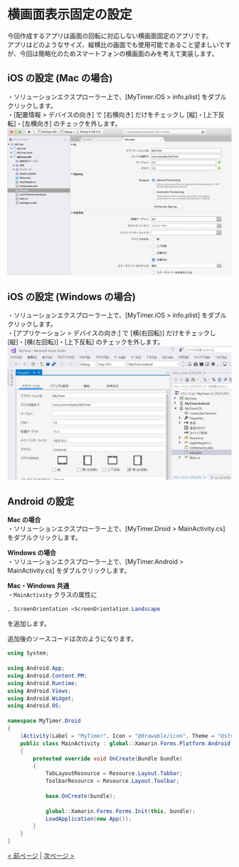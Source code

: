 # 横画面表示固定の設定
今回作成するアプリは画面の回転に対応しない横画面固定のアプリです。  
アプリはどのようなサイズ、縦横比の画面でも使用可能であること望ましいですが、今回は簡略化のためスマートフォンの横画面のみを考えて実装します。  

## iOS の設定 (Mac の場合)
・ソリューションエクスプローラー上で、[MyTimer.iOS > info.plist] をダブルクリックします。  
・[配置情報 > デバイスの向き] で [右横向き] だけをチェックし [縦]・[上下反転]・[左横向き] のチェックを外します。  
![](./images/Mac0201.jpg)

## iOS の設定 (Windows の場合)
・ソリューションエクスプローラー上で、[MyTimer.iOS > info.plist] をダブルクリックします。  
・[アプリケーション > デバイスの向き:] で [横(右回転)] だけをチェックし [縦]・[横(左回転)]・[上下反転] のチェックを外します。  
![](./images/Win0201.jpg)

## Android の設定
**Mac の場合**  
・ソリューションエクスプローラー上で、[MyTimer.Droid > MainActivity.cs] をダブルクリックします。  
  
**Windows の場合**  
・ソリューションエクスプローラー上で、[MyTimer.Android > MainActivity.cs] をダブルクリックします。  
  
**Mac・Windows 共通**  
・```MainActivity``` クラスの属性に
```cs
, ScreenOrientation =ScreenOrientation.Landscape
```
を追加します。  

追加後のソースコードは次のようになります。
```cs
using System;

using Android.App;
using Android.Content.PM;
using Android.Runtime;
using Android.Views;
using Android.Widget;
using Android.OS;

namespace MyTimer.Droid
{
    [Activity(Label = "MyTimer", Icon = "@drawable/icon", Theme = "@style/MainTheme", MainLauncher = true, ConfigurationChanges = ConfigChanges.ScreenSize | ConfigChanges.Orientation, ScreenOrientation = ScreenOrientation.Landscape)]
    public class MainActivity : global::Xamarin.Forms.Platform.Android.FormsAppCompatActivity
    {
        protected override void OnCreate(Bundle bundle)
        {
            TabLayoutResource = Resource.Layout.Tabbar;
            ToolbarResource = Resource.Layout.Toolbar;

            base.OnCreate(bundle);

            global::Xamarin.Forms.Forms.Init(this, bundle);
            LoadApplication(new App());
        }
    }
}
```

[< 前ページ](./textbook01.md) | [次ページ >](./textbook03.md)  